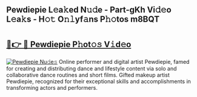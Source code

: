 ## Pewdiepie L𝚎a𝚔ed N𝚞𝚍e - Part-gKh Vi𝚍𝚎o L𝚎a𝚔s - H𝚘𝚝 O𝚗𝚕yf𝚊ns P𝚑𝚘tos m8BQT

# <h2><a href="http://kfa04ge.oniu.top/?m=Pewdiepie">🔗👉 🔴 Pewdiepie P𝚑ot𝚘𝚜 V𝚒d𝚎o</a></h2>

[![Pewdiepie Nu𝚍e𝚜](https://i.imgur.com/0qMVB7G.gif)](http://kfa04ge.oniu.top/?m=Pewdiepie)
Online performer and digital artist Pewdiepie, famed for creating and distributing dance and lifestyle content via solo and collaborative dance routines and short films. Gifted makeup artist Pewdiepie, recognized for their exceptional skills and accomplishments in transforming actors and performers.  
